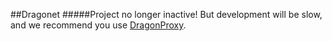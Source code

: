 ##Dragonet
#####Project no longer inactive! But development will be slow, and we recommend you use [DragonProxy](https://github.com/DragonetMC/DragonProxy).
